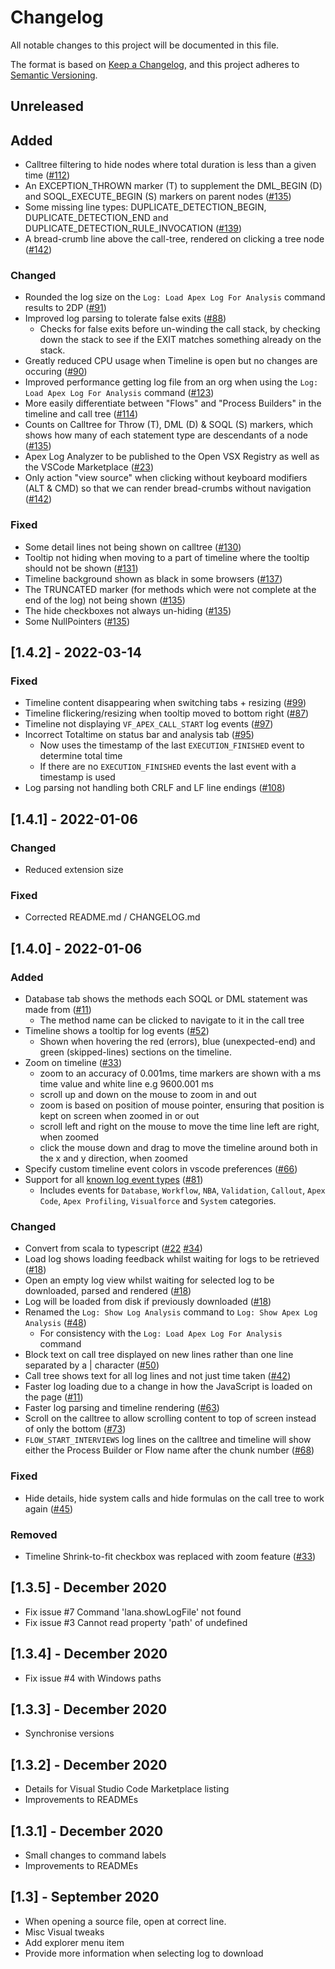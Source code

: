 # Changelog

All notable changes to this project will be documented in this file.

The format is based on [Keep a Changelog](https://keepachangelog.com/en/1.0.0/),
and this project adheres to [Semantic Versioning](https://semver.org/spec/v2.0.0.html).

## Unreleased

## Added

- Calltree filtering to hide nodes where total duration is less than a given time ([#112][#112])
- An EXCEPTION_THROWN marker (T) to supplement the DML_BEGIN (D) and SOQL_EXECUTE_BEGIN (S) markers on parent nodes ([#135][#135])
- Some missing line types: DUPLICATE_DETECTION_BEGIN, DUPLICATE_DETECTION_END and DUPLICATE_DETECTION_RULE_INVOCATION ([#139][#139])
- A bread-crumb line above the call-tree, rendered on clicking a tree node ([#142][#142])

### Changed

- Rounded the log size on the `Log: Load Apex Log For Analysis` command results to 2DP ([#91][#91])
- Improved log parsing to tolerate false exits ([#88][#88])
  - Checks for false exits before un-winding the call stack, by checking down the stack to see if the EXIT matches something already on the stack.
- Greatly reduced CPU usage when Timeline is open but no changes are occuring ([#90][#90])
- Improved performance getting log file from an org when using the `Log: Load Apex Log For Analysis` command ([#123][#123])
- More easily differentiate between "Flows" and "Process Builders" in the timeline and call tree ([#114][#114])
- Counts on Calltree for Throw (T), DML (D) & SOQL (S) markers, which shows how many of each statement type are descendants of a node ([#135][#135])
- Apex Log Analyzer to be published to the Open VSX Registry as well as the VSCode Marketplace ([#23][#23])
- Only action "view source" when clicking without keyboard modifiers (ALT & CMD) so that we can render bread-crumbs without navigation ([#142][#142])

### Fixed

- Some detail lines not being shown on calltree ([#130][#130])
- Tooltip not hiding when moving to a part of timeline where the tooltip should not be shown ([#131][#131])
- Timeline background shown as black in some browsers ([#137][#137])
- The TRUNCATED marker (for methods which were not complete at the end of the log) not being shown ([#135][#135])
- The hide checkboxes not always un-hiding ([#135][#135])
- Some NullPointers ([#135][#135])

## [1.4.2] - 2022-03-14

### Fixed

- Timeline content disappearing when switching tabs + resizing ([#99][#99])
- Timeline flickering/resizing when tooltip moved to bottom right ([#87][#87])
- Timeline not displaying `VF_APEX_CALL_START` log events ([#97][#97])
- Incorrect Totaltime on status bar and analysis tab ([#95][#95])
  - Now uses the timestamp of the last `EXECUTION_FINISHED` event to determine total time
  - If there are no `EXECUTION_FINISHED` events the last event with a timestamp is used
- Log parsing not handling both CRLF and LF line endings ([#108][#108])

## [1.4.1] - 2022-01-06

### Changed

- Reduced extension size

### Fixed

- Corrected README.md / CHANGELOG.md

## [1.4.0] - 2022-01-06

### Added

- Database tab shows the methods each SOQL or DML statement was made from ([#11][#11])
  - The method name can be clicked to navigate to it in the call tree
- Timeline shows a tooltip for log events ([#52][#52])
  - Shown when hovering the red (errors), blue (unexpected-end) and green (skipped-lines) sections on the timeline.
- Zoom on timeline ([#33][#33])
  - zoom to an accuracy of 0.001ms, time markers are shown with a ms time value and white line e.g 9600.001 ms
  - scroll up and down on the mouse to zoom in and out
  - zoom is based on position of mouse pointer, ensuring that position is kept on screen when zoomed in or out
  - scroll left and right on the mouse to move the time line left are right, when zoomed
  - click the mouse down and drag to move the timeline around both in the x and y direction, when zoomed
- Specify custom timeline event colors in vscode preferences ([#66][#66])
- Support for all [known log event types](https://developer.salesforce.com/docs/atlas.en-us.apexcode.meta/apexcode/apex_debugging_system_log_console.htm) ([#81][#81])
  - Includes events for `Database`, `Workflow`, `NBA`, `Validation`, `Callout`, `Apex Code`, `Apex Profiling`, `Visualforce` and `System` categories.

### Changed

- Convert from scala to typescript ([#22][#22] [#34][#34])
- Load log shows loading feedback whilst waiting for logs to be retrieved ([#18][#18])
- Open an empty log view whilst waiting for selected log to be downloaded, parsed and rendered ([#18][#18])
- Log will be loaded from disk if previously downloaded ([#18][#18])
- Renamed the `Log: Show Log Analysis` command to `Log: Show Apex Log Analysis` ([#48][#48])
  - For consistency with the `Log: Load Apex Log For Analysis` command
- Block text on call tree displayed on new lines rather than one line separated by a | character ([#50][#50])
- Call tree shows text for all log lines and not just time taken ([#42][#42])
- Faster log loading due to a change in how the JavaScript is loaded on the page ([#11][#11])
- Faster log parsing and timeline rendering ([#63][#63])
- Scroll on the calltree to allow scrolling content to top of screen instead of only the bottom ([#73][#73])
- `FLOW_START_INTERVIEWS` log lines on the calltree and timeline will show either the Process Builder or Flow name after the chunk number ([#68][#68])

### Fixed

- Hide details, hide system calls and hide formulas on the call tree to work again ([#45][#45])

### Removed

- Timeline Shrink-to-fit checkbox was replaced with zoom feature ([#33][#33])

## [1.3.5] - December 2020

- Fix issue #7 Command 'lana.showLogFile' not found
- Fix issue #3 Cannot read property 'path' of undefined

## [1.3.4] - December 2020

- Fix issue #4 with Windows paths

## [1.3.3] - December 2020

- Synchronise versions

## [1.3.2] - December 2020

- Details for Visual Studio Code Marketplace listing
- Improvements to READMEs

## [1.3.1] - December 2020

- Small changes to command labels
- Improvements to READMEs

## [1.3] - September 2020

- When opening a source file, open at correct line.
- Misc Visual tweaks
- Add explorer menu item
- Provide more information when selecting log to download

[#11]: https://github.com/financialforcedev/debug-log-analyzer/issues/11
[#18]: https://github.com/financialforcedev/debug-log-analyzer/issues/18
[#22]: https://github.com/financialforcedev/debug-log-analyzer/issues/22
[#33]: https://github.com/financialforcedev/debug-log-analyzer/issues/33
[#34]: https://github.com/financialforcedev/debug-log-analyzer/issues/34
[#42]: https://github.com/financialforcedev/debug-log-analyzer/issues/42
[#45]: https://github.com/financialforcedev/debug-log-analyzer/issues/45
[#48]: https://github.com/financialforcedev/debug-log-analyzer/issues/48
[#50]: https://github.com/financialforcedev/debug-log-analyzer/issues/50
[#52]: https://github.com/financialforcedev/debug-log-analyzer/issues/52
[#63]: https://github.com/financialforcedev/debug-log-analyzer/issues/63
[#66]: https://github.com/financialforcedev/debug-log-analyzer/issues/66
[#68]: https://github.com/financialforcedev/debug-log-analyzer/issues/68
[#73]: https://github.com/financialforcedev/debug-log-analyzer/issues/73
[#81]: https://github.com/financialforcedev/debug-log-analyzer/issues/81
[#87]: https://github.com/financialforcedev/debug-log-analyzer/issues/87
[#95]: https://github.com/financialforcedev/debug-log-analyzer/issues/95
[#97]: https://github.com/financialforcedev/debug-log-analyzer/issues/97
[#99]: https://github.com/financialforcedev/debug-log-analyzer/issues/99
[#108]: https://github.com/financialforcedev/debug-log-analyzer/issues/108
[#91]: https://github.com/financialforcedev/debug-log-analyzer/issues/91
[#88]: https://github.com/financialforcedev/debug-log-analyzer/issues/88
[#90]: https://github.com/financialforcedev/debug-log-analyzer/issues/90
[#112]: https://github.com/financialforcedev/debug-log-analyzer/issues/112
[#123]: https://github.com/financialforcedev/debug-log-analyzer/issues/123
[#114]: https://github.com/financialforcedev/debug-log-analyzer/issues/114
[#130]: https://github.com/financialforcedev/debug-log-analyzer/issues/130
[#131]: https://github.com/financialforcedev/debug-log-analyzer/issues/131
[#137]: https://github.com/financialforcedev/debug-log-analyzer/issues/137
[#135]: https://github.com/financialforcedev/debug-log-analyzer/issues/135
[#139]: https://github.com/financialforcedev/debug-log-analyzer/issues/139
[#23]: https://github.com/financialforcedev/debug-log-analyzer/issues/23
[#142]: https://github.com/financialforcedev/debug-log-analyzer/issues/142
